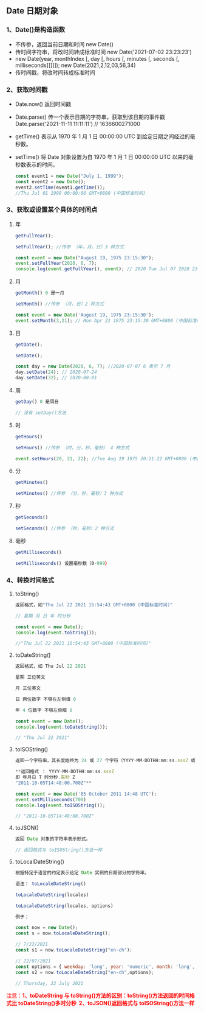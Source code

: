## Date 日期对象

### 1、Date()是构造函数

- 不传参，返回当前日期和时间 new Date()
- 传时间字符串，将改时间转成标准时间 new Date('2021-07-02 23:23:23')
- new Date(year, monthIndex [, day [, hours [, minutes [, seconds [, milliseconds]]]]]);
  new Date(2021,2,12,03,56,34)
- 传时间戳，将改时间转成标准时间

### 2、获取时间戳

- Date.now() 返回时间戳

- Date.parse() 传一个表示日期的字符串，获取到该日期的事件戳
  Date.parse('2021-11-11 11:11:11') // 1636600271000
- getTime() 表示从 1970 年 1 月 1 日 00:00:00 UTC 到给定日期之间经过的毫秒数。

- setTime() 将 Date 对象设置为自 1970 年 1 月 1 日 00:00:00 UTC 以来的毫秒数表示的时间。

  ```javascript
  const event1 = new Date("July 1, 1999");
  const event2 = new Date();
  event2.setTime(event1.getTime());
  //Thu Jul 01 1999 00:00:00 GMT+0800 (中国标准时间)
  ```

### 3、获取或设置某个具体的时间点

1. 年

   ```javascript
   getFullYear();

   setFullYear(); //传参 （年，月，日）3 种方式

   const event = new Date("August 19, 1975 23:15:30");
   event.setFullYear(2020, 6, 7);
   console.log(event.getFullYear(), event); // 2020 Tue Jul 07 2020 23:15:30 GMT+0800 (中国标准时间)
   ```

2. 月

   ```javascript
   getMonth() 0 是一月

   setMonth() //传参 （月，日）2 种方式

   const event = new Date('August 19, 1975 23:15:30');
   event.setMonth(3,21); // Mon Apr 21 1975 23:15:30 GMT+0800 (中国标准时间)
   ```

3. 日

   ```javascript
   getDate();

   setDate();

   const day = new Date(2020, 6, 7); //2020-07-07 6 表示 7 月
   day.setDate(24); // 2020-07-24
   day.setDate(32); // 2020-08-01
   ```

4. 周

   ```javascript
   getDay() 0 是周日

   // 没有 setDay()方法
   ```

5. 时

   ```javascript
   getHours()
   
   setHours() //传参 （时，分，秒，毫秒） 4 种方式
   
   event.setHours(20, 21, 22); //Tue Aug 19 1975 20:21:22 GMT+0800 (中国标准时间)
   ```
   
6. 分

   ```javascript
   getMinutes()

   setMinutes() //传参 （分，秒，毫秒）3 种方式
   ```

7. 秒

   ```javascript
   getSeconds()

   setSeconds() //传参 （秒，毫秒）2 种方式
   ```

8. 毫秒

   ```javascript
   getMilliseconds()

   setMilliseconds() 设置毫秒数（0-999）
   ```


### 4、转换时间格式

1. toString()

   ```javascript
   返回格式，如"Thu Jul 22 2021 15:54:43 GMT+0800 (中国标准时间)"
   
   // 星期 月 日 年 时分秒
   
   const event = new Date();
   console.log(event.toString());
   
   //"Thu Jul 22 2021 15:54:43 GMT+0800 (中国标准时间)"
   ```
   
2. toDateString()

   ```javascript
   返回格式，如 Thu Jul 22 2021
   
   星期 三位英文
   
   月 三位英文
   
   日 两位数字 不够在左侧填 0
   
   年 4 位数字 不够左侧填 0
   
   const event = new Date();
   console.log(event.toDateString());
   
   // "Thu Jul 22 2021"
   ```
   
3. toISOString()

   ```javascript
   返回一个字符串，其长度始终为 24 或 27 个字符（YYYY-MM-DDTHH:mm:ss.sssZ 或 ±YYYYYY-MM-DDTHH:mm:ss。 sssZ，分别）。时区始终为零 UTC 偏移量，如后缀“Z”所示。
   
   **返回格式 ： YYYY-MM-DDTHH:mm:ss.sssZ
   即 年月日 T 时分秒.毫秒 Z
   "2011-10-05T14:48:00.700Z"**
   
   const event = new Date('05 October 2011 14:48 UTC');
   event.setMilliseconds(700)
   console.log(event.toISOString());
   
   // "2011-10-05T14:48:00.700Z"
   ```
   
4. toJSON()

   ```javascript
   返回 Date 对象的字符串表示形式。

   // 返回格式与 toISOString()方法一样
   ```

5. toLocalDateString()

   ```javascript
   根据特定于语言的约定表示给定 Date 实例的日期部分的字符串。
   
   语法： toLocaleDateString()
   
   toLocaleDateString(locales)
   
   toLocaleDateString(locales, options)
   
   例子：
   
   const now = new Date();
   const s = now.toLocaleDateString();
   
   // 7/22/2021
   const s1 = now.toLocaleDateString("en-ch");
   
   // 22/07/2021
   const options = { weekday: 'long', year: 'numeric', month: 'long', day: 'numeric' };
   const s2 = now.toLocaleDateString("en-ch",options);
   
   // Thursday, 22 July 2021
   ```
   
   

<font color="red">注意：**1、toDateString 与 toString()方法的区别：toString()方法返回的时间格式比 toDateString()多时分秒  2、toJSON()返回格式与 toISOString()方法一样** </font>
